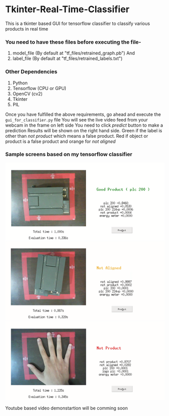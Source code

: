 # Tkinter-Real-Time-Classifier
This is a tkinter based GUI for tensorflow classifier to classify various products in real time

### You need to have these files before executing the file-
  1. model_file (By default at "tf_files/retrained_graph.pb") And
  2. label_file (By default at "tf_files/retrained_labels.txt")

### Other Dependencies 
  1. Python
  2. Tensorflow (CPU or GPU)
  3. OpenCV (cv2)
  4. Tkinter 
  5. PIL
  
Once you have fulfilled the above requirements, go ahead and execute the `gui_for_classifier.py` file
You will see the live video feed from your webcam in the frame on left side
You need to click *predict* button to make a prediction
Results will be shown on the right hand side. Green if the label is other than *not product* which means a false product. 
Red if object or product is a false product and orange for *not aligned*

### Sample screens based on my tensorflow classifier
<img src="images/pic1.png" alt="Picture not supported by your browser"/>
<img src="images/pic2.png" alt="Picture not supported by your browser"/>
<img src="images/pic3.png" alt="Picture not supported by your browser"/>

Youtube based video demonstartion will be comming soon



